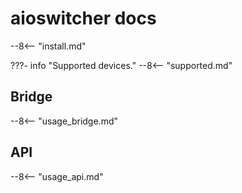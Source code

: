 # aioswitcher docs

--8<-- "install.md"

???- info "Supported devices."
    --8<-- "supported.md"

## Bridge

--8<-- "usage_bridge.md"

## API

--8<-- "usage_api.md"


